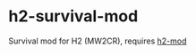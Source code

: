 # h2-survival-mod

Survival mod for H2 (MW2CR), requires [h2-mod](https://github.com/fedddddd/h2-mod#download)
